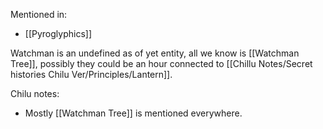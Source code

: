Mentioned in:
- [[Pyroglyphics]]

Watchman is an undefined as of yet entity, all we know is [[Watchman Tree]], possibly they could be an hour connected to [[Chillu Notes/Secret histories Chilu Ver/Principles/Lantern]].

Chilu notes:
- Mostly [[Watchman Tree]] is mentioned everywhere.